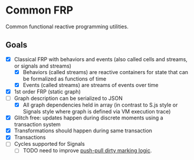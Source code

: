# Common FRP

Common functional reactive programming utilities.

## Goals

- [x] Classical FRP with behaviors and events (also called cells and streams, or signals and streams)
    - [x] Behaviors (called streams) are reactive containers for state that can be formalized as functions of time
    - [x] Events (called streams) are streams of events over time
- [x] 1st order FRP (static graph)
- [ ] Graph description can be serialized to JSON
    - [x] All graph dependencies held in array (in contrast to S.js style or Signals style where graph is defined via VM execution trace)
- [x] Glitch free: updates happen during discrete moments using a transaction system
- [x] Transformations should happen during same transaction
- [x] Transactions
- [ ] Cycles supported for Signals
    - [ ] TODO need to improve [push-pull dirty marking logic](https://github.com/tc39/proposal-signals?tab=readme-ov-file#common-algorithms).